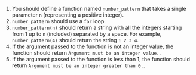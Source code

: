 1. You should define a function named `number_pattern` that takes a single parameter `n` (representing a positive integer).
1. `number_pattern` should use a `for` loop.
1. `number_pattern(n)` should return a string with all the integers starting from 1 up to `n` (included) separated by a space. For example, `number_pattern(4)` should return the string `1 2 3 4`.
1. If the argument passed to the function is not an integer value, the function should return `Argument must be an integer value.`.
1. If the argument passed to the function is less than 1, the function should return `Argument must be an integer greater than 0.`.